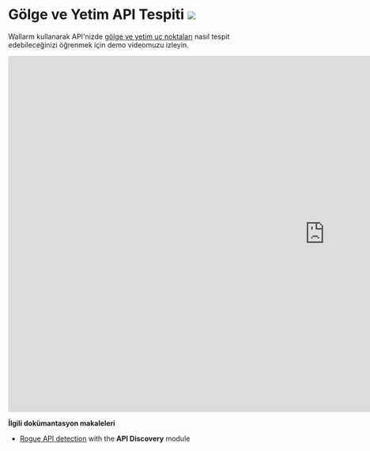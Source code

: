 # Gölge ve Yetim API Tespiti <a href="../../about-wallarm/subscription-plans/#waap-and-advanced-api-security"><img src="../../images/api-security-tag.svg" style="border: none;"></a>

Wallarm kullanarak API'nizde [gölge ve yetim uç noktaları](../api-discovery/rogue-api.md) nasıl tespit edebileceğinizi öğrenmek için demo videomuzu izleyin.

<div class="video-wrapper">
  <iframe width="1280" height="720" src="https://www.youtube.com/embed/HOWfCFdxo-Y" title="YouTube video player" frameborder="0" allow="accelerometer; autoplay; clipboard-write; encrypted-media; gyroscope; picture-in-picture; web-share" allowfullscreen></iframe>
</div>

**İlgili dokümantasyon makaleleri**

* [Rogue API detection](../api-discovery/rogue-api.md) with the **API Discovery** module